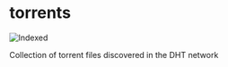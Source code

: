 torrents 
========
![Indexed](https://img.shields.io/badge/indexed-46319-blue)

Collection of torrent files discovered in the DHT network
